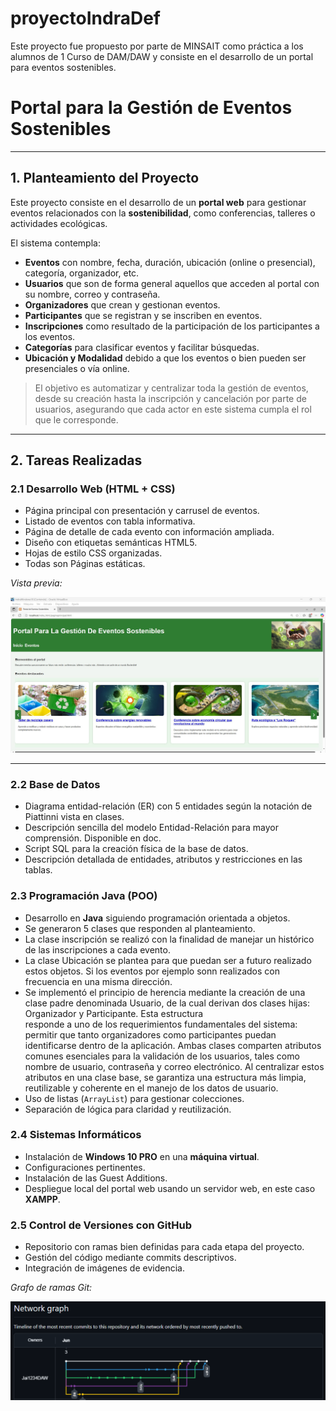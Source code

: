 # proyectoIndraDef
Este proyecto fue propuesto por parte de MINSAIT como práctica a los alumnos de 1 Curso de DAM/DAW y consiste en el desarrollo de un portal para eventos sostenibles.

# Portal para la Gestión de Eventos Sostenibles

---

## 1. Planteamiento del Proyecto

Este proyecto consiste en el desarrollo de un **portal web** para gestionar eventos relacionados con la **sostenibilidad**, como conferencias, talleres o actividades ecológicas.

El sistema contempla:

- **Eventos** con nombre, fecha, duración, ubicación (online o presencial), categoría, organizador, etc.
- **Usuarios** que son de forma general aquellos que acceden al portal con su nombre, correo y contraseña.
- **Organizadores** que crean y gestionan eventos.
- **Participantes** que se registran y se inscriben en eventos.
- **Inscripciones** como resultado de la participación de los participantes a los eventos.
- **Categorías** para clasificar eventos y facilitar búsquedas.
- **Ubicación y Modalidad** debido a que los eventos o bien pueden ser presenciales o vía online.

> El objetivo es automatizar y centralizar toda la gestión de eventos, desde su creación hasta la inscripción y cancelación por parte de usuarios, asegurando que cada actor en este sistema cumpla el rol que le corresponde.

---

##  2. Tareas Realizadas

###    2.1 Desarrollo Web (HTML + CSS)

- Página principal con presentación y carrusel de eventos.
- Listado de eventos con tabla informativa.
- Página de detalle de cada evento con información ampliada.
- Diseño con etiquetas semánticas HTML5.
- Hojas de estilo CSS organizadas.
- Todas son Páginas estáticas.

 *Vista previa:*

![Portal Principal](./portal_eventos_sostenibles.jpg)

---

###   2.2 Base de Datos

- Diagrama entidad-relación (ER) con 5 entidades según la notación de Piattinni vista en clases.
- Descripción sencilla del modelo Entidad-Relación para mayor comprensión. Disponible en doc. 
- Script SQL para la creación física de la base de datos.
- Descripción detallada de entidades, atributos y restricciones en las tablas.


###   2.3 Programación Java (POO)

- Desarrollo en **Java** siguiendo programación orientada a objetos.
- Se generaron 5 clases que responden al planteamiento.
- La clase inscripción se realizó con la finalidad de manejar un histórico de las inscripciones a cada evento.
- La clase Ubicación se plantea para que puedan ser a futuro realizado estos objetos. Si los eventos por ejemplo sonn realizados con frecuencia en una misma dirección.
- Se implementó el principio de herencia mediante la creación de una clase padre denominada Usuario, de la cual derivan dos clases hijas: Organizador y Participante. Esta estructura   
  responde a uno de los requerimientos fundamentales del sistema: permitir que tanto organizadores como participantes puedan identificarse dentro de la aplicación.
  Ambas clases comparten atributos comunes esenciales para la validación de los usuarios, tales como nombre de usuario, contraseña y correo electrónico. Al centralizar estos atributos en 
  una clase base, se garantiza una estructura más limpia, reutilizable y coherente en el manejo de los datos de usuario.
- Uso de listas (`ArrayList`) para gestionar colecciones.
- Separación de lógica para claridad y reutilización.


###   2.4 Sistemas Informáticos

- Instalación de **Windows 10 PRO** en una **máquina virtual**.
- Configuraciones pertinentes.
- Instalación de las Guest Additions.
- Despliegue local del portal web usando un servidor web, en este caso **XAMPP**.

###  2.5 Control de Versiones con GitHub

- Repositorio con ramas bien definidas para cada etapa del proyecto.
- Gestión del código mediante commits descriptivos.
- Integración de imágenes de evidencia.

 *Grafo de ramas Git:*

![Grafo de ramas](./grafo_ramas_git.jpg)





